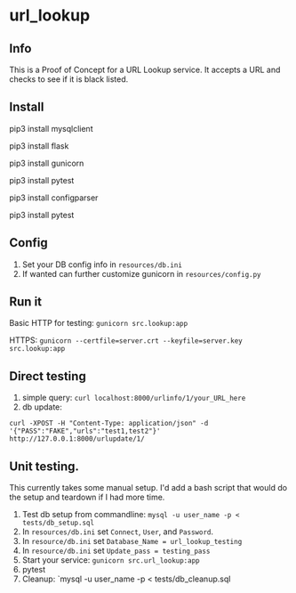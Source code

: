 # url_lookup

## Info
This is a Proof of Concept for a URL Lookup service. It accepts a URL and checks
to see if it is black listed.

## Install
pip3 install mysqlclient

pip3 install flask

pip3 install gunicorn

pip3 install pytest

pip3 install configparser

pip3 install pytest

## Config
1. Set your DB config info in `resources/db.ini`
2. If wanted can further customize gunicorn in `resources/config.py`

## Run it
Basic HTTP for testing: `gunicorn src.lookup:app`

HTTPS: `gunicorn --certfile=server.crt --keyfile=server.key src.lookup:app`

## Direct testing
1. simple query: `curl localhost:8000/urlinfo/1/your_URL_here`
2. db update:

```
curl -XPOST -H "Content-Type: application/json" -d '{"PASS":"FAKE","urls":"test1,test2"}' http://127.0.0.1:8000/urlupdate/1/
```

## Unit testing.
This currently takes some manual setup. I'd add a bash script that would do the setup
and teardown if I had more time.

1. Test db setup from commandline: `mysql -u user_name -p < tests/db_setup.sql`
2. In `resources/db.ini` set `Connect`, `User`, and `Password`.
3. In `resource/db.ini` set `Database_Name = url_lookup_testing`
4. In `resource/db.ini` set `Update_pass = testing_pass`
5. Start your service: `gunicorn src.url_lookup:app`
6. pytest
7. Cleanup: `mysql -u user_name -p < tests/db_cleanup.sql
